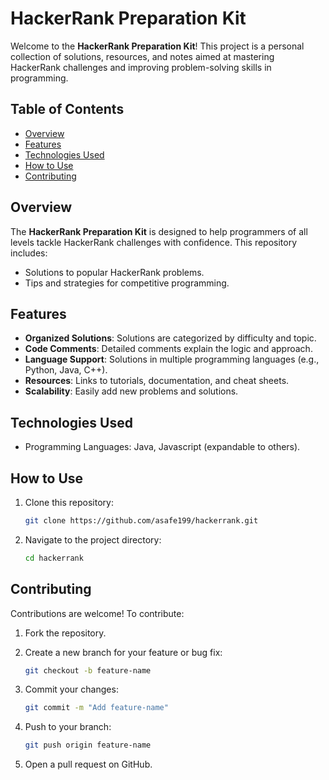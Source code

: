 # HackerRank Preparation Kit

Welcome to the **HackerRank Preparation Kit**! This project is a personal collection of solutions, resources, and notes aimed at mastering HackerRank challenges and improving problem-solving skills in programming.

## Table of Contents

- [Overview](#overview)
- [Features](#features)
- [Technologies Used](#technologies-used)
- [How to Use](#how-to-use)
- [Contributing](#contributing)

## Overview

The **HackerRank Preparation Kit** is designed to help programmers of all levels tackle HackerRank challenges with confidence. This repository includes:

- Solutions to popular HackerRank problems.
- Tips and strategies for competitive programming.

## Features

- **Organized Solutions**: Solutions are categorized by difficulty and topic.
- **Code Comments**: Detailed comments explain the logic and approach.
- **Language Support**: Solutions in multiple programming languages (e.g., Python, Java, C++).
- **Resources**: Links to tutorials, documentation, and cheat sheets.
- **Scalability**: Easily add new problems and solutions.

## Technologies Used

- Programming Languages: Java, Javascript (expandable to others).

## How to Use

1. Clone this repository:

   ```bash
   git clone https://github.com/asafe199/hackerrank.git
   ```

2. Navigate to the project directory:

   ```bash
   cd hackerrank
   ```

## Contributing

Contributions are welcome! To contribute:

1. Fork the repository.
2. Create a new branch for your feature or bug fix:

   ```bash
   git checkout -b feature-name
   ```

3. Commit your changes:

   ```bash
   git commit -m "Add feature-name"
   ```

4. Push to your branch:

   ```bash
   git push origin feature-name
   ```

5. Open a pull request on GitHub.

